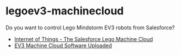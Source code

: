 legoev3-machinecloud
====================

Do you want to control Lego Mindstorm EV3 robots from Salesforce? 

- [Internet of Things - The Salesforce Lego Machine Cloud](http://dreamforce.vidyard.com/watch/YUi5FWtDSKEZfWjUS3onzA) 
- [EV3 Machine Cloud Software Uploaded](http://brickinthecloud.com/2015/10/04/ev3-machine-cloud-software-uploaded/)
